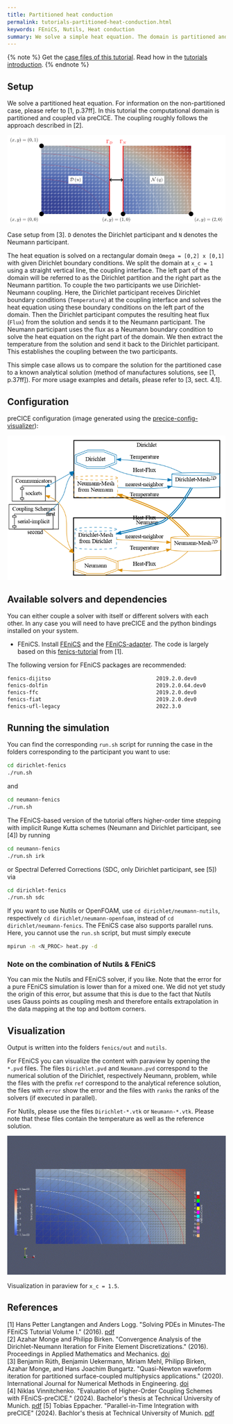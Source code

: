 ```yaml
---
title: Partitioned heat conduction
permalink: tutorials-partitioned-heat-conduction.html
keywords: FEniCS, Nutils, Heat conduction
summary: We solve a simple heat equation. The domain is partitioned and the coupling is established in a Dirichlet-Neumann fashion.
---
```


{% note %}
Get the [case files of this tutorial](https://github.com/precice/tutorials/tree/master/partitioned-heat-conduction). Read how in the [tutorials introduction](https://precice.org/tutorials.html).
{% endnote %}

## Setup

We solve a partitioned heat equation. For information on the non-partitioned case, please refer to [1, p.37ff]. In this tutorial the computational domain is partitioned and coupled via preCICE. The coupling roughly follows the approach described in [2].

![Case setup of partitioned-heat-conduction case](images/tutorials-partitioned-heat-conduction-setup.png)

Case setup from [3]. `D` denotes the Dirichlet participant and `N` denotes the Neumann participant.

The heat equation is solved on a rectangular domain `Omega = [0,2] x [0,1]` with given Dirichlet boundary conditions. We split the domain at `x_c = 1` using a straight vertical line, the coupling interface. The left part of the domain will be referred to as the Dirichlet partition and the right part as the Neumann partition. To couple the two participants we use Dirichlet-Neumann coupling. Here, the Dirichlet participant receives Dirichlet boundary conditions (`Temperature`) at the coupling interface and solves the heat equation using these boundary conditions on the left part of the domain. Then the Dirichlet participant computes the resulting heat flux (`Flux`) from the solution and sends it to the Neumann participant. The Neumann participant uses the flux as a Neumann boundary condition to solve the heat equation on the right part of the domain. We then extract the temperature from the solution and send it back to the Dirichlet participant. This establishes the coupling between the two participants.

This simple case allows us to compare the solution for the partitioned case to a known analytical solution (method of manufactures solutions, see [1, p.37ff]). For more usage examples and details, please refer to [3, sect. 4.1].

## Configuration

preCICE configuration (image generated using the [precice-config-visualizer](https://precice.org/tooling-config-visualization.html)):

![preCICE configuration visualization](images/tutorials-partitioned-heat-conduction-precice-config.png)

## Available solvers and dependencies

You can either couple a solver with itself or different solvers with each other. In any case you will need to have preCICE and the python bindings installed on your system.

* FEniCS. Install [FEniCS](https://fenicsproject.org/download/) and the [FEniCS-adapter](https://github.com/precice/fenics-adapter). The code is largely based on this [fenics-tutorial](https://github.com/hplgit/fenics-tutorial/blob/master/pub/python/vol1/ft03_heat.py) from [1].

The following version for FEniCS packages are recommended: 

```
fenics-dijitso                                  2019.2.0.dev0
fenics-dolfin                                   2019.2.0.64.dev0
fenics-ffc                                      2019.2.0.dev0
fenics-fiat                                     2019.2.0.dev0
fenics-ufl-legacy                               2022.3.0
```

## Running the simulation

You can find the corresponding `run.sh` script for running the case in the folders corresponding to the participant you want to use:

```bash
cd dirichlet-fenics
./run.sh
```

and

```bash
cd neumann-fenics
./run.sh
```

The FEniCS-based version of the tutorial offers higher-order time stepping with implicit Runge Kutta schemes (Neumann and Dirichlet participant, see [4]) by running

```bash
cd neumann-fenics
./run.sh irk
```

or Spectral Deferred Corrections (SDC, only Dirichlet participant, see [5]) via

```bash
cd dirichlet-fenics
./run.sh sdc
```

If you want to use Nutils or OpenFOAM, use `cd dirichlet/neumann-nutils`, respectively `cd dirichlet/neumann-openfoam`, instead of `cd dirichlet/neumann-fenics`. The FEniCS case also supports parallel runs. Here, you cannot use the `run.sh` script, but must simply execute

```bash
mpirun -n <N_PROC> heat.py -d
```

### Note on the combination of Nutils & FEniCS

You can mix the Nutils and FEniCS solver, if you like. Note that the error for a pure FEniCS simulation is lower than for a mixed one. We did not yet study the origin of this error, but assume that this is due to the fact that Nutils uses Gauss points as coupling mesh and therefore entails extrapolation in the data mapping at the top and bottom corners.

## Visualization

Output is written into the folders `fenics/out` and `nutils`.

For FEniCS you can visualize the content with paraview by opening the `*.pvd` files. The files `Dirichlet.pvd` and `Neumann.pvd` correspond to the numerical solution of the Dirichlet, respectively Neumann, problem, while the files with the prefix `ref` correspond to the analytical reference solution, the files with `error` show the error and the files with `ranks` the ranks of the solvers (if executed in parallel).

For Nutils, please use the files `Dirichlet-*.vtk` or `Neumann-*.vtk`. Please note that these files contain the temperature as well as the reference solution.

![Animation of the partitioned heat equation](images/tutorials-partitioned-heat-conduction-FEniCS-movie.gif)

Visualization in paraview for `x_c = 1.5`.

## References

[1] Hans Petter Langtangen and Anders Logg. "Solving PDEs in Minutes-The FEniCS Tutorial Volume I." (2016). [pdf](https://fenicsproject.org/pub/tutorial/pdf/fenics-tutorial-vol1.pdf)  
[2] Azahar Monge and Philipp Birken. "Convergence Analysis of the Dirichlet-Neumann Iteration for Finite Element Discretizations." (2016). Proceedings in Applied Mathematics and Mechanics. [doi](https://doi.org/10.1002/pamm.201610355)  
[3] Benjamin Rüth, Benjamin Uekermann, Miriam Mehl, Philipp Birken, Azahar Monge, and Hans Joachim Bungartz. "Quasi-Newton waveform iteration for partitioned surface-coupled multiphysics applications." (2020). International Journal for Numerical Methods in Engineering. [doi](https://doi.org/10.1002/nme.6443)  
[4] Niklas Vinnitchenko. "Evaluation of Higher-Order Coupling Schemes with FEniCS-preCICE." (2024). Bachelor's thesis at Technical University of Munich. [pdf](https://mediatum.ub.tum.de/1732367)
[5] Tobias Eppacher. "Parallel-in-Time Integration with preCICE" (2024). Bachlor's thesis at Technical University of Munich. [pdf](https://mediatum.ub.tum.de/1755012)
